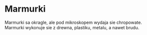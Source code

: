 # Marmurki

Marmurki sa okragle, ale pod mikroskopem wydaja sie chropowate. Marmurki
wykonuje sie z drewna, plastiku, metalu, a nawet brudu.
